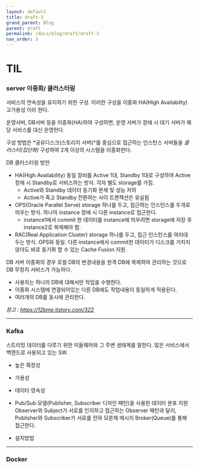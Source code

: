 ```yaml
---
layout: default
title: draft-3
grand_parent: Blog
parent: draft
permalink: /docs/blog/draft/draft-3
nav_order: 3
---
```


TIL
===========

### server 이중화/ 클러스터링
서비스의 연속성을 유지하기 위한 구성.
이러한 구성을 이중화 HA(High Availabilty) 고가용성 이라 한다.

운영서버, DB서버 등을 이중화(HA)하여 구성하면, 운영 서버가 장애 시 대기 서버가 해당 서비스를 대신 운영한다.

구성 방법은 *공유디스크(스토리지 서버)*를 중심으로 접근하는 인스턴스 서버들을 *클러스터(집단화)* 구성하여 2개 이상의 시스템을 이중화한다.

DB 클러스터링 방안
- HA(High Availability)
    동일 장비를 Active 1대, Standby 1대로 구성하여 Active 장애 시 Standby로 서비스하는 방식. 각자 별도 storage를 가짐.
    - Active와 Standby 데이터 동기화 문제 및 성능 저하
    - Active가 죽고 Standby 전환하는 사이 트랜잭션은 유실됨
- OPS(Oracle Parallel Serve)
    storage 하나를 두고, 접근하는 인스턴스를 두개로 띄우는 방식. 하나의 instance 장애 시 다른 instance로 접근한다.
    - instance1에서 commit 한 데이터를 instance에 띄우려면 storage에 저장 후 instance2로 복제해야 함.
- RAC(Real Application Cluster)
    storage 하나를 두고, 접근 인스턴스를 여러대 두는 방식. OPS와 동일.
    다른 instance에서 commit한 데이터가 디스크를 거치지 않아도 바로 동기화 할 수 있는 Cache Fusion 지원.

DB 서버 이중화의 경우 로컬 DB의 변경내용을 원격 DB에 복제하여 관리하는 것으로 DB 무정지 서비스가 가능하다.
- 사용자는 하나의 DB에 대해서만 작업을 수행한다.
- 이중화 시스템에 연결되어있는 다른 DB에도 작업내용이 동일하게 적용된다.
- 여러개의 DB를 동시에 관리한다.


*참고 : <https://12bme.tistory.com/322>*

- - - 

### Kafka
스트리밍 데이터를 다루기 위한 미들웨어와 그 주변 생태계를 말한다. 많은 서비스에서 백엔드로 사용되고 있는 SW.
- 높은 확장성
- 가용성
- 데이터 영속성
- Pub/Sub 모델(Publisher, Subscriber 디자인 패턴)을 사용한 데이터 분포 지원
    Observer와 Subject가 서로를 인지하고 접근하는 Observer 패턴과 달리, Publisher와 Subscriber가 서로를 전혀 모른채 메시지 Broker(Queue)를 통해 접근한다.

- 설치방법


- - -

### Docker